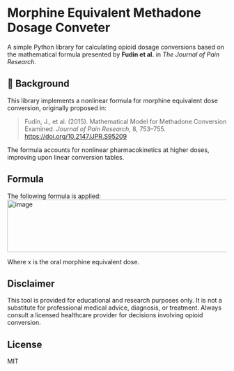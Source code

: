 # Morphine Equivalent Methadone Dosage Conveter

A simple Python library for calculating opioid dosage conversions based on the mathematical formula presented by **Fudin et al.** in *The Journal of Pain Research*.

## 📘 Background

This library implements a nonlinear formula for morphine equivalent dose conversion, originally proposed in:

> Fudin, J., et al. (2015). Mathematical Model for Methadone Conversion Examined. *Journal of Pain Research*, 8, 753–755. https://doi.org/10.2147/JPR.S95209

The formula accounts for nonlinear pharmacokinetics at higher doses, improving upon linear conversion tables.

## Formula
The following formula is applied:
<img width="778" height="120" alt="image" src="https://github.com/user-attachments/assets/5f10db62-43b6-425d-a152-a4691f9f90fb" />

Where x is the oral morphine equivalent dose.

## Disclaimer
This tool is provided for educational and research purposes only. It is not a substitute for professional medical advice, diagnosis, or treatment. Always consult a licensed healthcare provider for decisions involving opioid conversion.

## License
MIT
